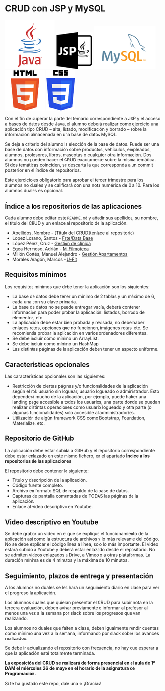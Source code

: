 # CRUD con JSP y MySQL

<img width="160px" src="java.svg"> <img width="120px" src="jsp.svg"> <img width="200px" src="mysql.svg"> <img width="130px" src="html.svg">
 <img width="93px" src="css.svg">


Con el fin de superar la parte del temario correspondiente a JSP y el acceso a bases de datos desde Java, el alumno deberá realizar como ejercicio una aplicación tipo CRUD – alta, listado, modificación y borrado – sobre la información almacenada en una base de datos MySQL.

Se deja a criterio del alumno la elección de la base de datos. Puede ser una base de datos con información sobre productos, vehículos, empleados, alumnos, profesores, libros, mascotas o cualquier otra información. Dos alumnos no pueden hacer el CRUD exactamente sobre la misma temática. Si dos temáticas coinciden, se descarta la que corresponda a un commit posterior en el índice de repositorios.

Este ejercicio es obligatorio para aprobar el tercer trimestre para los alumnos no duales y se calificará con una nota numérica de 0 a 10. Para los alumnos duales es opcional.

## Índice a los repositorios de las aplicaciones

Cada alumno debe editar este `README.md` y añadir sus apellidos, su nombre, el título del CRUD y un enlace al repositorio de la aplicación.

* Apellidos, Nombre - [Título del CRUD](enlace al repositorio)
* Lopez Lozano, Santos - [Fate/Data Base](https://github.com/SantosLopezLozano/Fate-Data_Base.git)
* López Pérez, Cruz - [Gestión de clínica](https://github.com/mcruzlp/CRUD_ClinicaNilo.git)
* Egea Hermoso, Adrián - [Mi Filmoteca](https://github.com/AdrianEgeaHermoso/Mi_Filmoteca.git)
* Millón Cortés, Manuel Alejandro - [Gestión Apartamentos](https://github.com/ManuelMillon/crudProgramacion.git)
* Morales Aragón, Marcos - [U-Fit](https://github.com/MarcosMoralesAragon/U-Fit)
      
## Requisitos mínimos

Los requisitos mínimos que debe tener la aplicación son los siguientes:

* La base de datos debe tener un mínimo de 2 tablas y un máximo de 6, cada una con su clave primaria.
* La base de datos no se puede entregar vacía, deberá contener información para poder probar la aplicación: listados, borrado de elementos, etc.
* La aplicación debe estar bien probada y revisada, no debe haber enlaces rotos, opciones que no funcionen, imágenes rotas, etc. Se recomienda probar la aplicación en varios ordenadores diferentes.
* Se debe incluir como mínimo un ArrayList.
* Se debe incluir como mínimo un HashMap.
* Las distintas páginas de la aplicación deben tener un aspecto uniforme.
    
## Características opcionales

Las características opcionales son las siguientes:

* Restricción de ciertas páginas y/o funcionalidades de la aplicación según el rol: usuario sin loguear, usuario logueado o administrador. Esto dependerá mucho de la aplicación, por ejemplo, puede haber una landing page accesible a todos los usuarios, una parte donde se puedan realizar distintas operaciones como usuario logueado y otra parte (o algunas funcionalidades) solo accesible al administrador/es.
* Utilización de algún framework CSS como Bootstrap, Foundation, Materialize, etc.

## Repositorio de GitHub

La aplicación debe estar subida a GitHub y el repositorio correspondiente debe estar enlazado en este mismo fichero, en el apartado **Índice a los repositorios de las aplicaciones**

El repositorio debe contener lo siguiente:
* Título y descripción de la aplicación.
* Código fuente completo.
* Archivo en formato SQL de respaldo de la base de datos.
* Capturas de pantalla comentadas de TODAS las páginas de la aplicación.
* Enlace al video descriptivo en Youtube.

## Video descriptivo en Youtube

Se debe grabar un video en el que se explique el funcionamiento de la aplicación así como la estructura de archivos y lo más relevante del código. No se debe explicar el código línea a línea, solo lo más importante. El video estará subido a Youtube y deberá estar enlazado desde el repositorio. No se admiten videos enlazados a Drive, a Vimeo o a otras plataformas. La duración mínima es de 4 minutos y la máxima de 10 minutos.

## Seguimiento, plazos de entrega y presentación

A los alumnos no duales se les hará un seguimiento diario en clase para ver el progreso la aplicación.

Los alumnos duales que quieran presentar el CRUD para subir nota en la tercera evaluación, deben avisar previamente e informar al profesor al menos una vez a la semana por slack sobre los progresos que van realizando.

Los alumnos no duales que falten a clase, deben igualmente rendir cuentas como mínimo una vez a la semana, informando por slack sobre los avances realizados.

Se debe ir actualizando el repositorio con frecuencia, no hay que esperar a que la aplicación esté totalmente terminada.

**La exposición del CRUD se realizará de forma presencial en el aula de 1º DAM el miércoles 26 de mayo en el horario de la asignatura de Programación.**

Si te ha gustado este repo, dale una :star: ¡Gracias!
